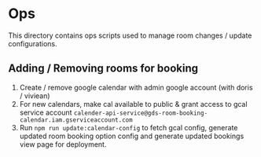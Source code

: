 # Ops

This directory contains ops scripts used to manage room changes / update configurations.

## Adding / Removing rooms for booking

1. Create / remove google calendar with admin google account (with doris / viviean)
2. For new calendars, make cal available to public & grant access to gcal service account `calender-api-service@gds-room-booking-calendar.iam.gserviceaccount.com`
3. Run `npm run update:calendar-config` to fetch gcal config, generate updated room booking option config and generate updated bookings view page for deployment.
